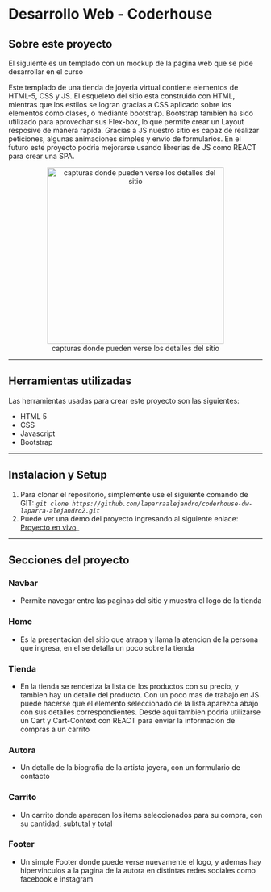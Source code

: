# Desarrollo Web - Coderhouse

## Sobre este proyecto

El siguiente es un templado con un mockup de la pagina web que se pide desarrollar en el curso <br>


Este templado de una tienda de joyeria virtual contiene elementos de HTML-5, CSS y JS. El esqueleto del sitio esta construido con HTML, mientras que los estilos se logran gracias a CSS aplicado sobre los elementos como clases, o mediante bootstrap. Bootstrap tambien ha sido utilizado para aprovechar sus Flex-box, lo que permite crear un Layout resposive de manera rapida. Gracias a JS nuestro sitio es capaz de realizar peticiones, algunas animaciones simples y envio de formularios. En el futuro este proyecto podria mejorarse usando librerias de JS como REACT para crear una SPA.  

<figure style="text-align: center">
   <img 
    alt="capturas donde pueden verse los detalles del sitio"
    with="350" 
    height="350" 
    src="https://firebasestorage.googleapis.com/v0/b/tienda-laparra-react-1.appspot.com/o/ecommerce-dw-laparra.png?alt=media&token=280e8a70-268e-41fe-9e6c-fac85fcfed1e" 
  />
  <figcaption>capturas donde pueden verse los detalles del sitio</figcaption>
</figure>

<hr>

## Herramientas utilizadas

Las herramientas usadas para crear este proyecto son las siguientes:

- HTML 5
- CSS
- Javascript
- Bootstrap

<hr>

## Instalacion y Setup

1. Para clonar el repositorio, simplemente use el siguiente comando de GIT:  _`git clone https://github.com/laparraalejandro/coderhouse-dw-laparra-alejandro2.git`_
2.  Puede ver una demo del proyecto ingresando al siguiente enlace: [Proyecto en vivo](https://curso-dw-laparra-alejandro.netlify.app/)_

<hr>

## Secciones del proyecto

### Navbar

- Permite navegar entre las paginas del sitio y muestra el logo de la tienda

### Home

- Es la presentacion del sitio que atrapa y llama la atencion de la persona que ingresa, en el se detalla un poco sobre la tienda 


### Tienda

- En la tienda se renderiza la lista de los productos con su precio, y tambien hay un detalle del producto. Con un poco mas de trabajo en JS puede hacerse que el elemento seleccionado de la lista aparezca abajo con sus detalles correspondientes. Desde aqui tambien podria utilizarse un Cart y Cart-Context con REACT para enviar la informacion de compras a un carrito

### Autora

- Un detalle de la biografia de la artista joyera, con un formulario de contacto

### Carrito

- Un carrito donde aparecen los items seleccionados para su compra, con su cantidad, subtutal y total

### Footer

- Un simple Footer donde puede verse nuevamente el logo, y ademas hay hipervinculos a la pagina de la autora en distintas redes sociales como facebook e instagram
